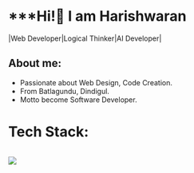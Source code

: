 # ***Hi!👋 I am Harishwaran
|Web Developer|Logical Thinker|AI Developer|
## About me:
- Passionate about Web Design, Code Creation.
- From Batlagundu, Dindigul.
- Motto become Software Developer.
# Tech Stack:
![]()

![](https://media.giphy.com/media/v1.Y2lkPTc5MGI3NjExb2E4bG0zbzUxYjk4bWNhMnc2cmJzZDZ4bWx3c3EzNHo4NG13ODZzNyZlcD12MV9zdGlja2Vyc19zZWFyY2gmY3Q9cw/juua9i2c2fA0AIp2iq/giphy.gif)

